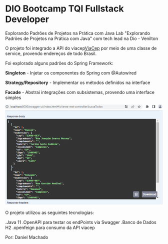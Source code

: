 <h1>DIO Bootcamp TQI Fullstack Developer</h1>

Explorando Padrões de Projetos na Prática com Java
Lab "Explorando Padrões de Projetos na Prática com Java" com tech lead na Dio - Venilton 


O projeto foi integrado a API do viacep<a href="http://viacep.com.br/">ViaCep</a> por meio de uma classe de service, 
provendo endereços de todo Brasil.

Foi explorado alguns padrões do Spring Framework:

<b>Singleton</b> - Injetar os componentes do Spring com @Autowired

<b>Strategy/Repository</b> - Implementar os métodos definidos na interface

<b>Facade</b> -  Abstrai integrações com subsistemas, provendo uma interface simples

<img src="/img/api.png" alt="api"/>

O projeto utilizou as seguintes tecnologias:

.Java 11
.OpenAPI para testar os endPoints via Swagger
.Banco de Dados H2
.openfeign para consumo da API viacep

Por: Daniel Machado
